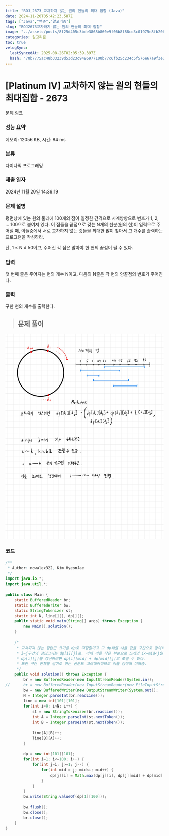 ```yaml
---
title: "BOJ_2673_교차하지 않는 원의 현들의 최대 집합 (Java)"
date: 2024-11-20T05:42:23.587Z
tags: ["Java","백준","알고리즘"]
slug: "BOJ2673교차하지-않는-원의-현들의-최대-집합"
image: "../assets/posts/8f25d405c3bde3868b860e9f06b8f88cd3c01975e8fb20661f14f4143bf8a279.png"
categories: 알고리즘
toc: true
velogSync:
  lastSyncedAt: 2025-08-26T02:05:39.397Z
  hash: "70b7775ac48b33239d53d23c9496977100b77c6fb25c234c5f576e67a9f3e240"
---
```


# [Platinum IV] 교차하지 않는 원의 현들의 최대집합 - 2673 

[문제 링크](https://www.acmicpc.net/problem/2673) 

### 성능 요약

메모리: 12056 KB, 시간: 84 ms

### 분류

다이나믹 프로그래밍

### 제출 일자

2024년 11월 20일 14:36:19

### 문제 설명

<p>평면상에 있는 원의 둘레에 100개의 점이 일정한 간격으로 시계방향으로 번호가 1, 2, ... 100으로 붙여져 있다. 이 점들을 끝점으로 갖는 N개의 선분(원의 현)이 입력으로 주어질 때, 이들중에서 서로 교차하지 않는 것들을 최대한 많이 찾아서 그 개수를 출력하는 프로그램을 작성하라.</p>

<p>단, 1 ≤ N ≤ 50이고, 주어진 각 점은 많아야 한 현의 끝점이 될 수 있다.</p>

### 입력 

 <p>첫 번째 줄은 주어지는 현의 개수 N이고, 다음의 N줄은 각 현의 양끝점의 번호가 주어진다.</p>

### 출력 

 <p>구한 현의 개수를 출력한다.</p>

> ## 문제 풀이

![](/assets/posts/8f25d405c3bde3868b860e9f06b8f88cd3c01975e8fb20661f14f4143bf8a279.png)

### 코드
```java
/**
 * Author: nowalex322, Kim HyeonJae
 */
import java.io.*;
import java.util.*;

public class Main {
	static BufferedReader br;
	static BufferedWriter bw;
	static StringTokenizer st;
	static int N, line[][], dp[][];
	public static void main(String[] args) throws Exception {
		new Main().solution();
	}

	/*
	 * 교차되지 않는 정답군 크기를 dp로 저장할거고 그 dp배열 채울 값을 구간으로 정의하여 구분.
	 * i~j구간의 정답크기는 dp[i][j]로. 이때 이를 작은 부분으로 쪼개면 i<=mid<j일 때
	 * dp[i][j]를 갱신하려면 dp[i][mid] + dp[mid][j]로 쪼갤 수 있다.
	 * 또한 구간 전체를 길이로 하는 선분도 고려해야하므로 이를 검색해 더해줌.
	 */
	public void solution() throws Exception {
		br = new BufferedReader(new InputStreamReader(System.in));
//		br = new BufferedReader(new InputStreamReader(new FileInputStream("input.txt")));
		bw = new BufferedWriter(new OutputStreamWriter(System.out));
		N = Integer.parseInt(br.readLine());
		line = new int[101][101];
		for(int i=0; i<N; i++) {
			st = new StringTokenizer(br.readLine());
			int A = Integer.parseInt(st.nextToken());
			int B = Integer.parseInt(st.nextToken());
			
			line[A][B]++;
			line[B][A]++;
		}
		
		dp = new int[101][101];
		for(int i=1; i<=100; i++) {
			for(int j=i; j>=1; j--) {
				for(int mid = j; mid<i; mid++) {
					dp[j][i] = Math.max(dp[j][i], dp[j][mid] + dp[mid][i] + line[j][i]);
				}
			}
		}
		bw.write(String.valueOf(dp[1][100]));

		bw.flush();
		bw.close();
		br.close();
	}
}
```